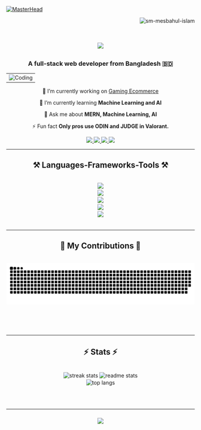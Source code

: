 [![MasterHead](https://user-images.githubusercontent.com/74038190/225813708-98b745f2-7d22-48cf-9150-083f1b00d6c9.gif)](https://www.linkedin.com/in/sm-mesbahul-islam-64136a28b/)

<p align="right"> <img src="https://komarev.com/ghpvc/?username=sm-mesbahul-islam&label=Profile%20views&color=0e75b6&style=flat" alt="sm-mesbahul-islam" /> </p>

<h1 align="center">
    <img src="https://readme-typing-svg.herokuapp.com/?font=Righteous&size=35&center=true&vCenter=true&width=500&height=70&duration=4000&lines=Bonjour!+👋;+I'm+SM+Mesbahul+Islam!;" />
</h1>

<h3 align="center">A full-stack web developer from Bangladesh 🇧🇩</h3>

<!-- <p align="center">
  <img alt="Coding" width="400" src="https://i.pinimg.com/originals/81/17/8b/81178b47a8598f0c81c4799f2cdd4057.gif">
</p> -->

<table align="center">
<tr>
<!-- <td align="center">
<img alt="SM Mesbahul Islam" src="https://avatars.githubusercontent.com/u/60798405?s=400&u=b786e816a17ceec95689a60489443c9258294349&v=4" width="300">
</td> -->
<td align="center">
<img alt="Coding" width="300" src="https://i.pinimg.com/originals/81/17/8b/81178b47a8598f0c81c4799f2cdd4057.gif">
</td>
</tr>
</table>




<!-- <p align="left"> <img src="https://komarev.com/ghpvc/?username=sm-mesbahul-islam&label=Profile%20views&color=0e75b6&style=flat" alt="sm-mesbahul-islam" /> </p> -->

<div align="center">
 
 🔭 I’m currently working on [Gaming Ecommerce](https://github.com/smmesbahulislam/Gaming-Ecommerce)
 
 🌱 I’m currently learning **Machine Learning and AI**

 💬 Ask me about **MERN, Machine Learning, AI**

 ⚡ Fun fact **Only pros use ODIN and JUDGE in Valorant.**
 
 </div>

 <div align="center"> 
  <a href="mailto:mesbahulislam676@gmail.com">
    <img src="https://img.shields.io/badge/Gmail-333333?style=for-the-badge&logo=gmail&logoColor=red" />
  </a>
  <a href="https://linkedin.com/in/smmesbahulislam-64136a28b/" target="_blank">
    <img src="https://img.shields.io/badge/LinkedIn-0077B5?style=for-the-badge&logo=linkedin&logoColor=white" target="_blank" />
  </a>
  <a href="https://www.facebook.com/smmesbahulislam/" target="_blank">
    <img src="https://img.shields.io/badge/Facebook-1877F2?style=for-the-badge&logo=facebook&logoColor=white" target="_blank" />
  </a>
   <a href="https://kaggle.com/smmesbah" target="_blank">
    <img src="https://img.shields.io/badge/Kaggle-20BEFF?style=for-the-badge&logo=kaggle&logoColor=white" target="_blank" />
  </a>

</div>
<hr/>

<h2 align="center">⚒️ Languages-Frameworks-Tools ⚒️</h2>
<br/>
<div align="center">
    <img src="https://skillicons.dev/icons?i=c,cpp,java,python,js" /><br>
    <img src="https://skillicons.dev/icons?i=pytorch,tensorflow,flask,arduino" /><br>
    <img src="https://skillicons.dev/icons?i=mysql,firebase,mongodb,postgres" /><br>
    <img src="https://skillicons.dev/icons?i=nodejs,github,gitlab,express,postman" /><br>
    <img src="https://skillicons.dev/icons?i=html,css,bootstrap,materialui,tailwind,react,redux,remix" /><br>
</div>

<br/>
<hr/>

<div align="center">
  <h2>🐍 My Contributions 🐍</h2>
  <br>
  <img alt="snake eating my contributions" src="https://raw.githubusercontent.com/smmesbahulislam/smmesbahulislam/output/github-contribution-grid-snake.svg" />
  
  <br/><br/><br/>
</div>
<hr/>

<h2 align="center">⚡ Stats ⚡</h2>
<br>
<div align=center>
  <img width=390 src="https://streak-stats.demolab.com/?user=smmesbahulislam&count_private=true&theme=react&border_radius=10" alt="streak stats"/>
  <img width=390 src="https://github-readme-stats.vercel.app/api?username=smmesbahulislam&count_private=true&show_icons=true&theme=react&rank_icon=github&border_radius=10" alt="readme stats" />
  <br/>
  <img width=325 align="center" src="https://github-readme-stats.vercel.app/api/top-langs/?username=smmesbahulislam&hide=HTML&langs_count=8&layout=compact&theme=react&border_radius=10&size_weight=0.5&count_weight=0.5&exclude_repo=github-readme-stats" alt="top langs" />
</div> 

<br/><br/>
<hr/>

<h3 align="center">
    <img src="https://readme-typing-svg.herokuapp.com/?font=Righteous&size=25&center=true&vCenter=true&width=500&height=70&duration=4000&lines=Merci!+🤗;+Shoot+me+a+message+on+Linkedin!;+Sayōnaraaaaaaaaaaaa+🐱">
</h3>

<br/>

